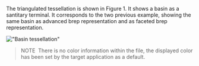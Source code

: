 The triangulated tessellation is shown in Figure 1. It shows a basin as a santitary terminal. It corresponds to the two previous example, showing the same basin as advanced brep representation and as faceted brep representation.

!["Basin tessellation"](../../../../figures/examples/basin_tessellation.png "Figure 1 &mdash; Faceted brep representation")

> NOTE&nbsp; There is no color information within the file, the displayed color has been set by the target application as a default.
